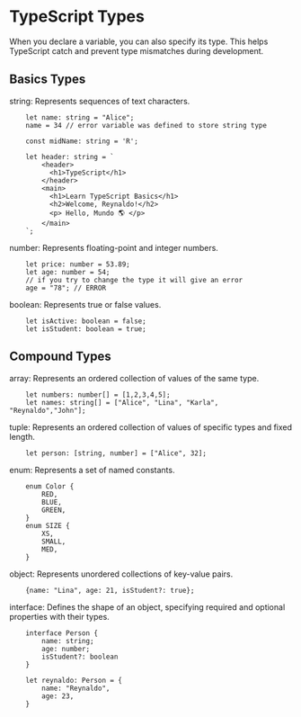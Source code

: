 # TypeScript Types 

When you declare a variable, you can also specify its type. This helps TypeScript catch and prevent type mismatches during development.

## Basics Types
string: Represents sequences of text characters.
```
    let name: string = "Alice";
    name = 34 // error variable was defined to store string type

    const midName: string = 'R';

    let header: string = `
        <header>
          <h1>TypeScript</h1>
        </header>
        <main>
          <h1>Learn TypeScript Basics</h1>
          <h2>Welcome, Reynaldo!</h2>
          <p> Hello, Mundo 🌎 </p>
        </main>
    `;

```
number: Represents floating-point and integer numbers.
```
    let price: number = 53.89;
    let age: number = 54;
    // if you try to change the type it will give an error
    age = "78"; // ERROR
```

boolean: Represents true or false values.
```
    let isActive: boolean = false;
    let isStudent: boolean = true;
```

## Compound Types
array: Represents an ordered collection of values of the same type.
```
    let numbers: number[] = [1,2,3,4,5];
    let names: string[] = ["Alice", "Lina", "Karla", "Reynaldo","John"];
```


tuple: Represents an ordered collection of values of specific types and fixed length.
```
    let person: [string, number] = ["Alice", 32];
```

enum: Represents a set of named constants.
```
    enum Color {
        RED,
        BLUE,
        GREEN,
    }
    enum SIZE {
        XS,
        SMALL,
        MED,
    }
```

object: Represents unordered collections of key-value pairs.
```
    {name: "Lina", age: 21, isStudent?: true};
```


interface: Defines the shape of an object, specifying required and optional properties with their types.
```
    interface Person {
        name: string;
        age: number;
        isStudent?: boolean
    }

    let reynaldo: Person = {
        name: "Reynaldo",
        age: 23,
    }

```

